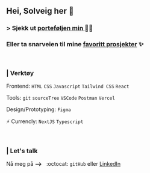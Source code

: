 <h2>Hei, Solveig her 👋</h2> 

<h3>> Sjekk ut <a href="https://suunroad.vercel.app/">porteføljen min </a> 💁‍♀️
<h3> Eller ta snarveien til mine <a href="https://github.com/SolveigRebnord?tab=stars"> favoritt prosjekter</a> ✨</h3>

<br>
 <h3>| Verktøy </h3>
 
Frontend:  `HTML` `CSS` `Javascript` `Tailwind CSS` `React`

Tools: `git` `sourceTree` `VSCode` `Postman` `Vercel` 

Design/Prototyping: `Figma`

⚡ Currencly: `NextJS` `Typescript`

<br>
 <h3>| Let's talk </h3>
 
Nå meg på **-->** &nbsp;  :octocat:  `gitHub` eller <a href="https://www.linkedin.com/in/solveig-rebnord-68b9a3190/">  LinkedIn</a>


